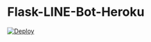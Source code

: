 # Flask-LINE-Bot-Heroku

<a href="https://heroku.com/deploy?template=https://github.com/NCULineBot/Flask-LINE-Bot-Heroku/blob/main">
  <img src="https://www.herokucdn.com/deploy/button.svg" alt="Deploy">
</a>
